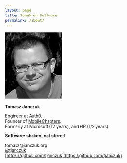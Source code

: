 ```yaml
---
layout: page
title: Tomek on Software
permalink: /about/
---
```


![Tomasz Janczuk](/assets/images/tjanczuk.jpg)

**Tomasz Janczuk**

Engineer at [Auth0](https://auth0.com).  
Founder of [MobileChapters](https://MobileChapters.com).  
Formerly at Microsoft (12 years), and HP (1/2 years).  

**Software: shaken, not stirred**

[tomasz@janczuk.org](mailto:tomasz@janczuk.org)  
[@tjanczuk](https://twitter.com/tjanczuk)  
[https://github.com/tjanczuk](https://github.com/tjanczuk)  
